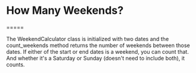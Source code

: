 # How Many Weekends?
=====

The WeekendCalculator class is initialized with two dates and the count_weekends method returns the number of weekends between those dates. If either of the start or end dates is a weekend, you can count that. And whether it's a Saturday or Sunday (doesn't need to include both), it counts.

